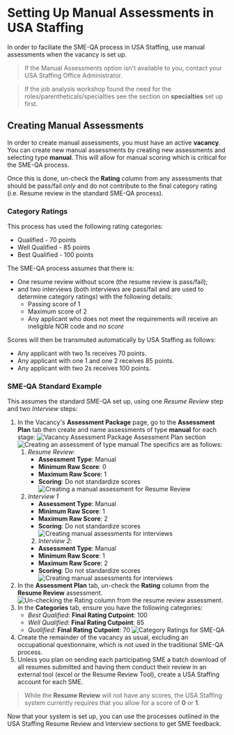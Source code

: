# Setting Up Manual Assessments in USA Staffing

In order to faciliate the SME-QA process in USA Staffing, use manual assessments when the vacancy is set
up.

> If the Manual Assessments option isn't available to you, contact your USA Staffing Office Administrator.

> If the job analysis workshop found the need for the roles/parentheticals/specialties see the section on **specialties** set up first.

## Creating Manual Assessments

In order to create manual assessments, you must have an active
**vacancy**. You can create new manual assessments by creating new
assessments and selecting type **manual**. This will allow for manual
scoring which is critical for the SME-QA process.

Once this is done, un-check the **Rating** column from any assessments
that should be pass/fail _only_ and do not contribute to the final category rating (i.e. Resume review in the standard SME-QA process).

### Category Ratings

This process has used the following rating categories:

* Qualified - 70 points
* Well Qualified - 85 points
* Best Qualified - 100 points

The SME-QA process assumes that there is:

* One resume review without score (the resume review is pass/fail);
* and two interviews (both interviews are pass/fail and are used to determine category ratings) with the following details:
    * Passing score of 1
    * Maximum score of 2
    * Any applicant who does not meet the requirements will receive an ineligible NOR code and _no score_

Scores will then be transmuted automatically by USA Staffing as follows:

* Any applicant with two 1s receives 70 points.
* Any applicant with one 1 and one 2 receives 85 points.
* Any applicant with two 2s receives 100 points.

### SME-QA Standard Example

This assumes the standard SME-QA set up, using one *Resume Review* step and two *Interview* steps:
1. In the Vacancy's **Assessment Package** page, go to the **Assessment Plan** tab then create and name assessments of type **manual** for each stage:
    ![Vacancy Assessment Package Assessment Plan section](./tmp/assessment-package-new-assessment.png)
    ![Creating an assessment of type manual](./tmp/assessment-creation-manual.png)
    The specifics are as follows:
    1. *Resume Review*:
        - **Assessment Type**: Manual
        - **Minimum Raw Score**: 0
        - **Maximum Raw Score**: 1
        - **Scoring**: Do not standardize scores
        ![Creating a manual assessment for Resume Review](./tmp/assessment-create-resume-review.png)
    2. *Interview 1*
        - **Assessment Type**: Manual
        - **Minimum Raw Score**: 1
        - **Maximum Raw Score**: 2
        - **Scoring**: Do not standardize scores
        ![Creating manual assessments for interviews](./tmp/assessment-create-interview.png)
        2. *Interview 2*:
        - **Assessment Type**: Manual
        - **Minimum Raw Score**: 1
        - **Maximum Raw Score**: 2
        - **Scoring**: Do not standardize scores
        ![Creating manual assessments for interviews](./tmp/assessment-create-interview.png)
2. In the **Assessment Plan** tab, un-check the **Rating** column from
    the **Resume Review** assessment.
    ![Un-checking the Rating column from the resume review   assessment.](./tmp/assessments-set-up-complete.png)
3. In the **Categories** tab, ensure you have the following categories:
    - *Best Qualified*: **Final Rating Cutpoint**: 100
    - *Well Qualified*: **Final Rating Cutpoint**: 85
    - *Qualified*: **Final Rating Cutpoint**: 70
    ![Category Ratings for SME-QA](./tmp/assessment-categories.png)
4. Create the remainder of the vacancy as usual, excluding an occupational questionnaire, which is not used in the traditional SME-QA process.
5. Unless you plan on sending each participating SME a batch download of all resumes submitted and having them conduct their review in an external tool (excel or the Resume Review Tool), create a USA Staffing account for each SME.

> While the **Resume Review** will not have any scores, the USA Staffing system currently requires that you allow for a score of **0** or **1**.

Now that your system is set up, you can use the processes outlined in the USA Staffing Resume Review and Interview sections to get SME feedback.
